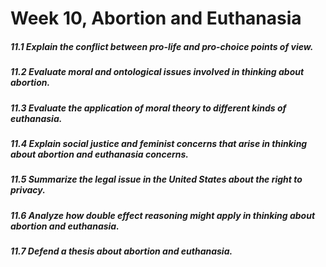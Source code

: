 # Week 10, Abortion and Euthanasia

##### 11.1 Explain the conflict between pro-life and pro-choice points of view.

##### 11.2 Evaluate moral and ontological issues involved in thinking about abortion.

##### 11.3 Evaluate the application of moral theory to different kinds of euthanasia.

##### 11.4 Explain social justice and feminist concerns that arise in thinking about abortion and euthanasia concerns.

##### 11.5 Summarize the legal issue in the United States about the right to privacy.

##### 11.6 Analyze how double effect reasoning might apply in thinking about abortion and euthanasia.

##### 11.7 Defend a thesis about abortion and euthanasia.
